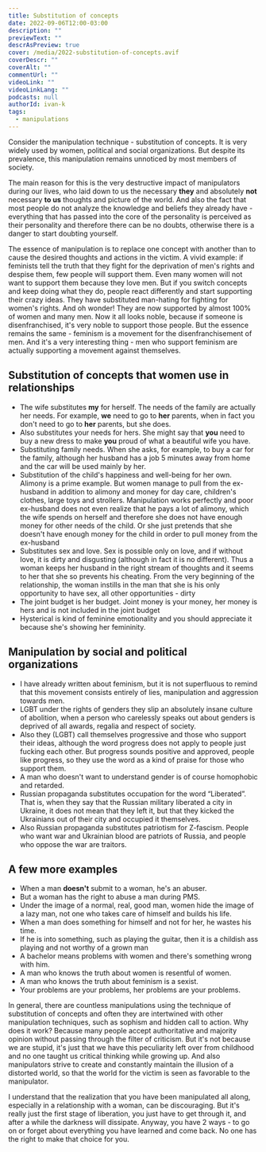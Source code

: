 ```yaml
---
title: Substitution of concepts
date: 2022-09-06T12:00-03:00
description: ""
previewText: ""
descrAsPreview: true
cover: /media/2022-substitution-of-concepts.avif
coverDescr: ""
coverAlt: ""
commentUrl: ""
videoLink: ""
videoLinkLang: ""
podcasts: null
authorId: ivan-k
tags:
  - manipulations
---
```

Consider the manipulation technique - substitution of concepts. It is very widely used by women, political and social organizations. But despite its prevalence, this manipulation remains unnoticed by most members of society.

The main reason for this is the very destructive impact of manipulators during our lives, who laid down to us the necessary **they** and absolutely **not** necessary **to us** thoughts and picture of the world. And also the fact that most people do not analyze the knowledge and beliefs they already have - everything that has passed into the core of the personality is perceived as their personality and therefore there can be no doubts, otherwise there is a danger to start doubting yourself.

The essence of manipulation is to replace one concept with another than to cause the desired thoughts and actions in the victim. A vivid example: if feminists tell the truth that they fight for the deprivation of men's rights and despise them, few people will support them. Even many women will not want to support them because they love men. But if you switch concepts and keep doing what they do, people react differently and start supporting their crazy ideas. They have substituted man-hating for fighting for women's rights. And oh wonder! They are now supported by almost 100% of women and many men. Now it all looks noble, because if someone is disenfranchised, it's very noble to support those people. But the essence remains the same - feminism is a movement for the disenfranchisement of men. And it's a very interesting thing - men who support feminism are actually supporting a movement against themselves.

## Substitution of concepts that women use in relationships

- The wife substitutes **my** for herself. The needs of the family are actually her needs. For example, **we** need to go to **her** parents, when in fact you don't need to go to **her** parents, but she does.
- Also substitutes your needs for hers. She might say that **you** need to buy a new dress to make **you** proud of what a beautiful wife you have.
- Substituting family needs. When she asks, for example, to buy a car for the family, although her husband has a job 5 minutes away from home and the car will be used mainly by her.
- Substitution of the child's happiness and well-being for her own. Alimony is a prime example. But women manage to pull from the ex-husband in addition to alimony and money for day care, children's clothes, large toys and strollers. Manipulation works perfectly and poor ex-husband does not even realize that he pays a lot of alimony, which the wife spends on herself and therefore she does not have enough money for other needs of the child. Or she just pretends that she doesn't have enough money for the child in order to pull money from the ex-husband
- Substitutes sex and love. Sex is possible only on love, and if without love, it is dirty and disgusting (although in fact it is no different). Thus a woman keeps her husband in the right stream of thoughts and it seems to her that she so prevents his cheating. From the very beginning of the relationship, the woman instills in the man that she is his only opportunity to have sex, all other opportunities - dirty
- The joint budget is her budget. Joint money is your money, her money is hers and is not included in the joint budget
- Hysterical is kind of feminine emotionality and you should appreciate it because she's showing her femininity.

## Manipulation by social and political organizations

- I have already written about feminism, but it is not superfluous to remind that this movement consists entirely of lies, manipulation and aggression towards men.
- LGBT under the rights of genders they slip an absolutely insane culture of abolition, when a person who carelessly speaks out about genders is deprived of all awards, regalia and respect of society.
- Also they (LGBT) call themselves progressive and those who support their ideas, although the word progress does not apply to people just fucking each other. But progress sounds positive and approved, people like progress, so they use the word as a kind of praise for those who support them.
- A man who doesn't want to understand gender is of course homophobic and retarded.
- Russian propaganda substitutes occupation for the word “Liberated”. That is, when they say that the Russian military liberated a city in Ukraine, it does not mean that they left it, but that they kicked the Ukrainians out of their city and occupied it themselves.
- Also Russian propaganda substitutes patriotism for Z-fascism. People who want war and Ukrainian blood are patriots of Russia, and people who oppose the war are traitors.

## A few more examples

- When a man **doesn't** submit to a woman, he's an abuser.
- But a woman has the right to abuse a man during PMS.
- Under the image of a normal, real, good man, women hide the image of a lazy man, not one who takes care of himself and builds his life.
- When a man does something for himself and not for her, he wastes his time.
- If he is into something, such as playing the guitar, then it is a childish ass playing and not worthy of a grown man
- A bachelor means problems with women and there's something wrong with him.
- A man who knows the truth about women is resentful of women.
- A man who knows the truth about feminism is a sexist.
- Your problems are your problems, her problems are your problems.

In general, there are countless manipulations using the technique of substitution of concepts and often they are intertwined with other manipulation techniques, such as sophism and hidden call to action. Why does it work? Because many people accept authoritative and majority opinion without passing through the filter of criticism. But it's not because we are stupid, it's just that we have this peculiarity left over from childhood and no one taught us critical thinking while growing up. And also manipulators strive to create and constantly maintain the illusion of a distorted world, so that the world for the victim is seen as favorable to the manipulator.

I understand that the realization that you have been manipulated all along, especially in a relationship with a woman, can be discouraging. But it's really just the first stage of liberation, you just have to get through it, and after a while the darkness will dissipate. Anyway, you have 2 ways - to go on or forget about everything you have learned and come back. No one has the right to make that choice for you.
